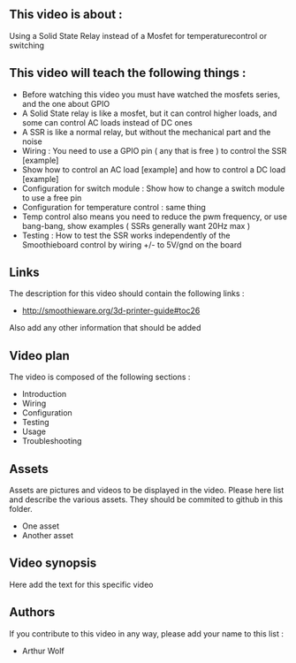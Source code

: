 ## This video is about : 

Using a Solid State Relay instead of a Mosfet for temperaturecontrol or switching

## This video will teach the following things : 

* Before watching this video you must have watched the mosfets series, and the one about GPIO
* A Solid State relay is like a mosfet, but it can control higher loads, and some can control AC loads instead of DC ones
* A SSR is like a normal relay, but without the mechanical part and the noise
* Wiring : You need to use a GPIO pin ( any that is free ) to control the SSR [example]
* Show how to control an AC load [example] and how to control a DC load [example]
* Configuration for switch module : Show how to change a switch module to use a free pin
* Configuration for temperature control : same thing
* Temp control also means you need to reduce the pwm frequency, or use bang-bang, show examples ( SSRs generally want 20Hz max )
* Testing : How to test the SSR works independently of the Smoothieboard control by wiring +/- to 5V/gnd on the board

## Links 

The description for this video should contain the following links : 

* http://smoothieware.org/3d-printer-guide#toc26

Also add any other information that should be added

## Video plan

The video is composed of the following sections : 

* Introduction
* Wiring
* Configuration
* Testing
* Usage
* Troubleshooting

## Assets

Assets are pictures and videos to be displayed in the video.
Please here list and describe the various assets. They should be commited to github in this folder.

* One asset
* Another asset

## Video synopsis

Here add the text for this specific video

## Authors

If you contribute to this video in any way, please add your name to this list : 

* Arthur Wolf

